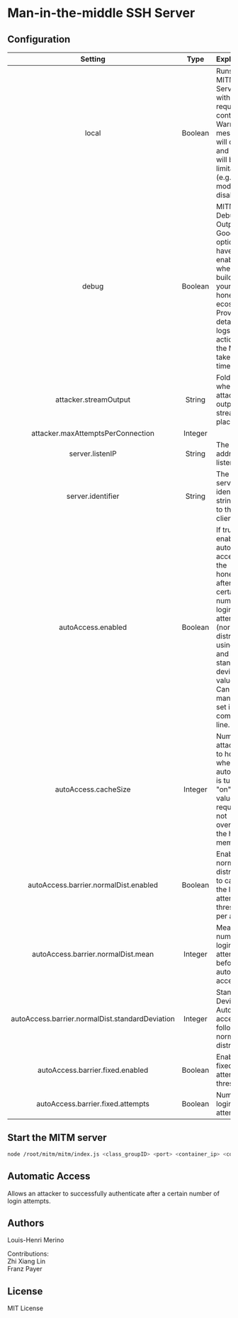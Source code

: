 # Man-in-the-middle SSH Server

## Configuration

| Setting | Type | Explanation |
| :--------:| :----: | :------------|
| local | Boolean | Runs the MITM SSH Server without requiring a container. Warning messages will display and there will be limitations (e.g. pty mode is disabled).
| debug   | Boolean | MITM Debug Output. Good option to have enabled when building your honeypot ecosystem. Provides detailed logs of the actions that the MITM takes in real time. |
| attacker.streamOutput | String | Folder where the attacker output streams are placed |
| attacker.maxAttemptsPerConnection | Integer | 
| server.listenIP | String | The IP address to listen on |
| server.identifier | String | The SSH server identifier string sent to the SSH client |
| autoAccess.enabled | Boolean | If true, then enable automatic access to the honeypot after a certain number of login attempts (normal distribution using mean and standard deviation values). Can be manually set in the command line.
| autoAccess.cacheSize | Integer | Number of attacker IPs to hold when autoAccess is turned "on" . This value is required to not overwhelm the host memory. |
| autoAccess.barrier.normalDist.enabled | Boolean | Enable normal distribution to calculate the login attempt threshold per attacker |
| autoAccess.barrier.normalDist.mean | Integer | Mean number of login attempts before automatic access |
| autoAccess.barrier.normalDist.standardDeviation | Integer | Standard Deviation. Automatic access follows a normal distribution.
| autoAccess.barrier.fixed.enabled | Boolean | Enable fixed login attempts threshold |
| autoAccess.barrier.fixed.attempts | Boolean | Number of login attempts |

##

## Start the MITM server

```bash
node /root/mitm/mitm/index.js <class_groupID> <port> <container_ip> <container_id> [autoAccessEnable]
```

## Automatic Access

Allows an attacker to successfully authenticate after a certain number of login attempts.

## Authors
Louis-Henri Merino

Contributions:  
Zhi Xiang Lin  
Franz Payer

## License
MIT License